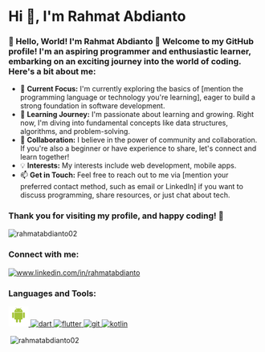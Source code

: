 <h1>Hi 👋, I'm Rahmat Abdianto</h1>
<h3>🌟 Hello, World! I'm Rahmat Abdianto 🌟 Welcome to my GitHub profile! I'm an aspiring programmer and enthusiastic learner, embarking on an exciting journey into the world of coding. Here's a bit about me:</h3>

<ul>
    <li>🔭 <strong>Current Focus:</strong> I'm currently exploring the basics of [mention the programming language or technology you're learning], eager to build a strong foundation in software development.</li>
    <li>🌱 <strong>Learning Journey:</strong> I'm passionate about learning and growing. Right now, I'm diving into fundamental concepts like data structures, algorithms, and problem-solving.</li>
    <li>👯 <strong>Collaboration:</strong> I believe in the power of community and collaboration. If you're also a beginner or have experience to share, let's connect and learn together!</li>
    <li>💡 <strong>Interests:</strong> My interests include web development, mobile apps.</li>
    <li>📫 <strong>Get in Touch:</strong> Feel free to reach out to me via [mention your preferred contact method, such as email or LinkedIn] if you want to discuss programming, share resources, or just chat about tech.</li>
</ul>

<h3>Thank you for visiting my profile, and happy coding! 🚀</h3>


<p align="left"> <img src="https://komarev.com/ghpvc/?username=rahmatabdianto02&label=Profile%20views&color=0e75b6&style=flat" alt="rahmatabdianto02" /> </p>

<h3 align="left">Connect with me:</h3>
<p align="left">
<a href="https://www.linkedin.com/in/rahmatabdianto/" target="blank"><img align="center" src="https://raw.githubusercontent.com/rahuldkjain/github-profile-readme-generator/master/src/images/icons/Social/linked-in-alt.svg" alt="www.linkedin.com/in/rahmatabdianto" height="30" width="40" /></a>
</p>

<h3 align="left">Languages and Tools:</h3>
<p align="left"> <a href="https://developer.android.com" target="_blank" rel="noreferrer"> <img src="https://raw.githubusercontent.com/devicons/devicon/master/icons/android/android-original-wordmark.svg" alt="android" width="40" height="40"/> </a> <a href="https://dart.dev" target="_blank" rel="noreferrer"> <img src="https://www.vectorlogo.zone/logos/dartlang/dartlang-icon.svg" alt="dart" width="40" height="40"/> </a> <a href="https://flutter.dev" target="_blank" rel="noreferrer"> <img src="https://www.vectorlogo.zone/logos/flutterio/flutterio-icon.svg" alt="flutter" width="40" height="40"/> </a> <a href="https://git-scm.com/" target="_blank" rel="noreferrer"> <img src="https://www.vectorlogo.zone/logos/git-scm/git-scm-icon.svg" alt="git" width="40" height="40"/> </a> <a href="https://kotlinlang.org" target="_blank" rel="noreferrer"> <img src="https://www.vectorlogo.zone/logos/kotlinlang/kotlinlang-icon.svg" alt="kotlin" width="40" height="40"/> </a> </p>

<p>&nbsp;<img align="center" src="https://github-readme-stats.vercel.app/api?username=rahmatabdianto02&show_icons=true&locale=en" alt="rahmatabdianto02" /></p>
